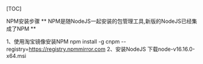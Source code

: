 [TOC]

NPM安装步骤
** NPM是随NodeJS一起安装的包管理工具,新版的NodeJS已经集成了NPM **

1、使用淘宝镜像安装NPM
npm install -g cnpm --registry=https://registry.npmmirror.com
2、安装NodeJS
下载node-v16.16.0-x64.msi
